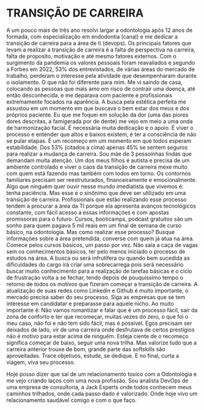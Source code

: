 # TRANSIÇÃO DE CARREIRA

A um pouco mais de três ano resolvi largar a odontologia após 12 anos de formada, com especialização em endodontia (canal) e me dedicar a transição de carreira para a área de ti (devops). 
Os principais fatores que levam a realizar a transição de carreira é a falta de perspectiva na carreira, falta de proposito, motivação e até mesmo fatores externos. Com o surgimento da pandemia os valores pessoais foram reavaliados e segundo a Forbes em 2022, 53% dos entrevistados, de várias áreas do mercado de trabalho, perderam o interesse pela atividade que desempenharam durante o isolamento. O que não foi diferente para mim. Me vi saindo de casa, colocando as pessoas que mais amo em risco de contrair uma doença, até então desconhecida, e me deparava com paciente e profissionais extremamente focados na aparência. A busca pela estética perfeita me assustou em um momento em que buscava o bem estar dos meus e dos próprios paciente. Eu que me foquei em solução da dor (uma das piores dores descritas, a famigerada por de dente) me vejo em meio a uma onda de harmonização facial.
É necessária muita dedicação e o apoio. É viver o processo e entender que altos e baixos existem, é ter a consciência de não se pular etapas. É um recomeço em um momento em que todos esperam estabilidade. Dos 53% (citados a cima) apenas 45% se sentem seguros para realizar a mudança de carreira. Sou mãe de 3 pessoinhas lindas que demandam muita atenção. Um dos meus filhos é autista e precisa de um ambiente controlado e viver o caos da transição de carreira mexe muito com quem está fazendo mas também com todos em torno. Os contornos familiares precisam ser reestruturados, financeiramente e emocionalmente.
Algo que ninguém quer ouvir nesse mundo imediatista que vivemos é: tenha paciência. Mas esse é o sinônimo que deve ser utilizado em uma transição de carreira.
Profissionais que estão realizando esse processo tendem a procurar a área da TI porque ela apresenta avanços tecnológicos constante, com fácil acesso a essas informações e com apostas promissoras para o futuro. Cursos, booticamps, podcast gratuitos são um sonho para quem pagava 5 mil reais em um final de semana de curso básico, na odontologia. 
Mas como realizar esse processo? Busque informações sobre a área pretendida, converse com quem já atua na área. Comece pelos cursos básicos, um passo por vez. Não saia a caça de vagas sem os conhecimentos básicos, ter pelo menos iniciado o processo de estudos na área. A busca ou será infrutífera ou quando bem sucedida as dificuldades do cargo irá criar uma sobrecarrega pois será necessário buscar muito conhecimento para a realização de tarefas básicas e o ciclo de frustração volta a se fechar, tendo depois de pouquíssimo tempo o retorno de todos os motivos que fizeram começar a transição de carreira. A atualização de suas redes como Linkedin e Github é muito importante, o mercado precisa saber do seu processo. Siga as empresas que se tem interesse em candidatar e preparasse para aquele nicho.
Ao muito importante é: 
Não vamos romantizar e falar que é um processo fácil, sair da zona de conforto e ter que recomeçar, muitas vezes do zero, o que foi o meu caso, não foi e não tem sido fácil, mas é possível.
Egos precisam ser deixados de lado, vir de uma carreira onde desfrutava de certos prestígios não é motivo para estar acima de ninguém. 
Esteja ciente de o recomeço significa começar de baixo, seguir uma nova trilha.
Mas valorize tudo que a carreira anterior trouxe de bom, grande parte das softskills são aproveitadas. 
Trace objetivos, estude, se dedique.
E no final, curta a viagem, viva seu processo. 

Hoje posso dizer que sai de um relacionamento toxico com a Odontologia e me vejo criando laços com uma nova profissão. Sou analista DevOps de uma empresa de consultoria, a Jack Experts onde todos conhecem meus caminhos trilhados, onde cada passo dado é valorizado. Onde hoje vivo um relacionamento saudável comigo e com o que faço.


